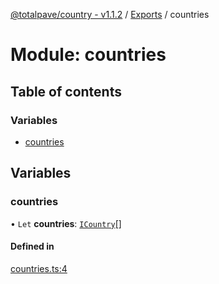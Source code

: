 [@totalpave/country - v1.1.2](../README.md) / [Exports](../modules.md) / countries

# Module: countries

## Table of contents

### Variables

- [countries](countries.md#countries)

## Variables

### countries

• `Let` **countries**: [`ICountry`](../interfaces/ICountry.ICountry-1.md)[]

#### Defined in

[countries.ts:4](https://github.com/totalpave/country/blob/0bf1965/src/countries.ts#L4)
